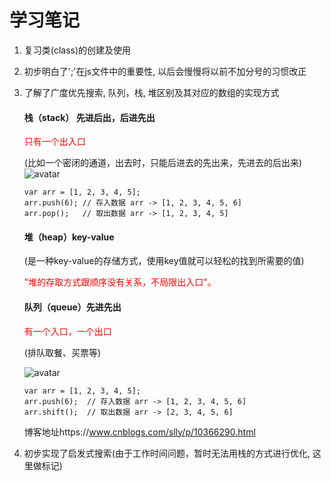 <!--
 * @Author: your name
 * @Date: 2020-12-06 22:11:20
 * @LastEditTime: 2020-12-13 21:55:40
 * @LastEditors: Please set LastEditors
 * @Description: In User Settings Edit
 * @FilePath: /极客时间/Frontend-07-Template/Week02/README.md
-->
# 学习笔记
1. 复习类(class)的创建及使用
2. 初步明白了';'在js文件中的重要性, 以后会慢慢将以前不加分号的习惯改正
3. 了解了广度优先搜索, 队列，栈, 堆区别及其对应的数组的实现方式
    #### 栈（stack） 先进后出，后进先出
    <font color=red>只有一个出入口</font>

    (比如一个密闭的通道，出去时，只能后进去的先出来，先进去的后出来)
    ![avatar](https://img2018.cnblogs.com/blog/1028513/201902/1028513-20190212171914206-1645974025.jpg)
    ```
    var arr = [1, 2, 3, 4, 5];
    arr.push(6); // 存入数据 arr -> [1, 2, 3, 4, 5, 6]
    arr.pop();   // 取出数据 arr -> [1, 2, 3, 4, 5]
    ```
    #### 堆（heap）key-value
    (是一种key-value的存储方式，使用key值就可以轻松的找到所需要的值)

    <font color=red>"堆的存取方式跟顺序没有关系，不局限出入口"。</font>

    #### 队列（queue）先进先出
    <font color=red>有一个入口，一个出口</font>

    (排队取餐、买票等)

    ![avatar](https://img2018.cnblogs.com/blog/1028513/201902/1028513-20190212172311256-626494157.jpg)
    ```
    var arr = [1, 2, 3, 4, 5];
    arr.push(6);  // 存入数据 arr -> [1, 2, 3, 4, 5, 6] 
    arr.shift();  // 取出数据 arr -> [2, 3, 4, 5, 6] 
    ```
    博客地址https://www.cnblogs.com/slly/p/10366290.html
4. 初步实现了启发式搜索(由于工作时间问题，暂时无法用栈的方式进行优化, 这里做标记)